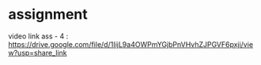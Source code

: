 # assignment
video link ass - 4 : https://drive.google.com/file/d/1IijL9a4OWPmYGjbPnVHvhZJPGVF6pxji/view?usp=share_link
